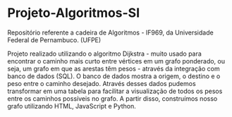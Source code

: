 # Projeto-Algoritmos-SI
Repositório referente a cadeira de Algoritmos - IF969, da Universidade Federal de Pernambuco. (UFPE)

Projeto realizado utilizando o algoritmo Dijkstra - muito usado para encontrar o caminho mais curto entre vértices em um grafo ponderado, ou seja, um grafo em que as arestas têm pesos - através da integração com banco de dados (SQL). O banco de dados mostra a origem, o destino e o peso entre o caminho desejado. Através desses dados pudemos transformar em uma tabela para facilitar a visualização de todos os pesos entre os caminhos possíveis no grafo. A partir disso, construímos nosso grafo utilizando HTML, JavaScript e Python.
